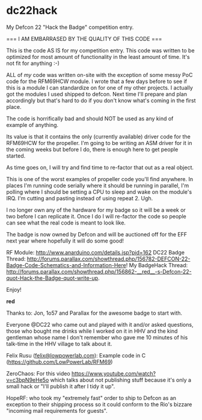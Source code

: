 dc22hack
========

My Defcon 22 "Hack the Badge" competition entry.

=== I AM EMBARRASED BY THE QUALITY OF THIS CODE ===

This is the code AS IS for my competition entry.  This code was
written to be optimized for most amount of functionality in the
least amount of time.  It's not fit for anything  :-)

ALL of *my* code was written on-site with the exception of
some messy PoC code for the RFM69HCW module.  I wrote that
a few days before to see if this is a module I can standardize
on for one of my other projects.  I actually got the modules
I used shipped to defcon.  Next time I'll prepare and plan
accordingly but that's hard to do if you don't know what's
coming in the first place.

The code is horrifically bad and should NOT be used as any kind
of example of anything.

Its value is that it contains the only (currently available) driver
code for the RFM69HCW for the propeller.  I'm going to be writing
an ASM driver for it in the coming weeks but before I do, there is
enough here to get people started.

As time goes on, I will try and find time to re-factor that out
as a real object.

This is one of the worst examples of propeller code you'll find
anywhere.  In places I'm running code serially where it should
be running in parallel, I'm polling where I should be setting a
CPU to sleep and wake on the module's IRQ.  I'm cutting and pasting
instead of using repeat 2.  Ugh.

I no longer own any of the hardware for my badge so it will be
a week or two before I can replicate it.  Once I do I will
re-factor the code so people can see what the real code is meant
to look like.

The badge is now owned by Defcon and will be auctioned off for
the EFF next year where hopefully it will do some good!

RF Module: http://www.anarduino.com/details.jsp?pid=162
DC22 Badge Thread: http://forums.parallax.com/showthread.php/156782-DEFCON-22-Badge-Code-Schematics-and-Information-Here!
My BadgeHack Thread: http://forums.parallax.com/showthread.php/156862-__red__-s-Defcon-22-quot-Hack-the-Badge-quot-write-up.

Enjoy!



__red__

Thanks to:
Jon, 1o57 and Parallax for the awesome badge to start with.

Everyone @DC22 who came out and played with it and/or asked questions,
those who bought me drinks while I worked on it in HHV and the kind
gentleman whose name I don't remember who gave me 10 minutes of his talk-time
in the HHV village to talk about it.

Felix Rusu (felix@lowpowerlab.com): Example code in C
(https://github.com/LowPowerLab/RFM69)

ZeroChaos: For this video https://www.youtube.com/watch?v=c3bpN9eHe5o
which talks about not publishing stuff because it's only a small
hack or "I'll publish it after I tidy it up".

HopeRF: who took my "extremely fast" order to ship to Defcon as an
exception to their shipping process so it could conform to the Rio's
bizzare "incoming mail requirements for guests".

